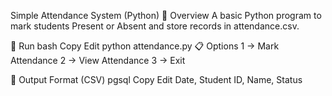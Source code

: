 Simple Attendance System (Python)
📌 Overview
A basic Python program to mark students Present or Absent and store records in attendance.csv.

🚀 Run
bash
Copy
Edit
python attendance.py
📋 Options
1 → Mark Attendance
2 → View Attendance
3 → Exit

📂 Output Format (CSV)
pgsql
Copy
Edit
Date, Student ID, Name, Status
 
